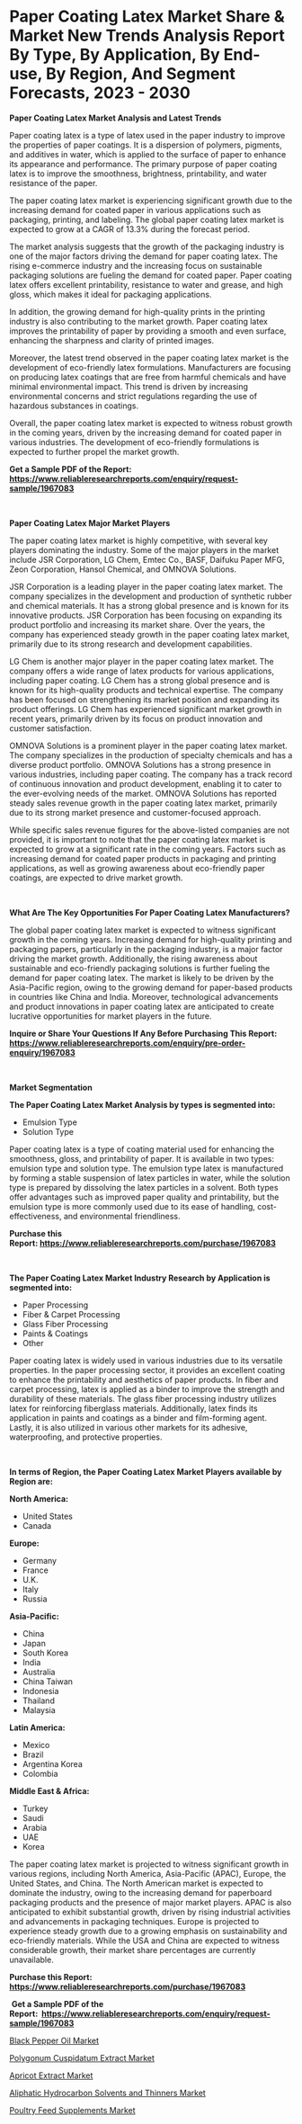 <p><h1>Paper Coating Latex Market Share & Market New Trends Analysis Report By Type, By Application, By End-use, By Region, And Segment Forecasts, 2023 - 2030</h1></p><p><strong>Paper Coating Latex Market Analysis and Latest Trends</strong></p>
<p><p>Paper coating latex is a type of latex used in the paper industry to improve the properties of paper coatings. It is a dispersion of polymers, pigments, and additives in water, which is applied to the surface of paper to enhance its appearance and performance. The primary purpose of paper coating latex is to improve the smoothness, brightness, printability, and water resistance of the paper.</p><p>The paper coating latex market is experiencing significant growth due to the increasing demand for coated paper in various applications such as packaging, printing, and labeling. The global paper coating latex market is expected to grow at a CAGR of 13.3% during the forecast period. </p><p>The market analysis suggests that the growth of the packaging industry is one of the major factors driving the demand for paper coating latex. The rising e-commerce industry and the increasing focus on sustainable packaging solutions are fueling the demand for coated paper. Paper coating latex offers excellent printability, resistance to water and grease, and high gloss, which makes it ideal for packaging applications.</p><p>In addition, the growing demand for high-quality prints in the printing industry is also contributing to the market growth. Paper coating latex improves the printability of paper by providing a smooth and even surface, enhancing the sharpness and clarity of printed images.</p><p>Moreover, the latest trend observed in the paper coating latex market is the development of eco-friendly latex formulations. Manufacturers are focusing on producing latex coatings that are free from harmful chemicals and have minimal environmental impact. This trend is driven by increasing environmental concerns and strict regulations regarding the use of hazardous substances in coatings.</p><p>Overall, the paper coating latex market is expected to witness robust growth in the coming years, driven by the increasing demand for coated paper in various industries. The development of eco-friendly formulations is expected to further propel the market growth.</p></p>
<p><strong>Get a Sample PDF of the Report:&nbsp; <a href="https://www.reliableresearchreports.com/enquiry/request-sample/1967083">https://www.reliableresearchreports.com/enquiry/request-sample/1967083</a></strong></p>
<p>&nbsp;</p>
<p><strong>Paper Coating Latex Major Market Players</strong></p>
<p><p>The paper coating latex market is highly competitive, with several key players dominating the industry. Some of the major players in the market include JSR Corporation, LG Chem, Emtec Co., BASF, Daifuku Paper MFG, Zeon Corporation, Hansol Chemical, and OMNOVA Solutions.</p><p>JSR Corporation is a leading player in the paper coating latex market. The company specializes in the development and production of synthetic rubber and chemical materials. It has a strong global presence and is known for its innovative products. JSR Corporation has been focusing on expanding its product portfolio and increasing its market share. Over the years, the company has experienced steady growth in the paper coating latex market, primarily due to its strong research and development capabilities.</p><p>LG Chem is another major player in the paper coating latex market. The company offers a wide range of latex products for various applications, including paper coating. LG Chem has a strong global presence and is known for its high-quality products and technical expertise. The company has been focused on strengthening its market position and expanding its product offerings. LG Chem has experienced significant market growth in recent years, primarily driven by its focus on product innovation and customer satisfaction.</p><p>OMNOVA Solutions is a prominent player in the paper coating latex market. The company specializes in the production of specialty chemicals and has a diverse product portfolio. OMNOVA Solutions has a strong presence in various industries, including paper coating. The company has a track record of continuous innovation and product development, enabling it to cater to the ever-evolving needs of the market. OMNOVA Solutions has reported steady sales revenue growth in the paper coating latex market, primarily due to its strong market presence and customer-focused approach.</p><p>While specific sales revenue figures for the above-listed companies are not provided, it is important to note that the paper coating latex market is expected to grow at a significant rate in the coming years. Factors such as increasing demand for coated paper products in packaging and printing applications, as well as growing awareness about eco-friendly paper coatings, are expected to drive market growth.</p></p>
<p>&nbsp;</p>
<p><strong>What Are The Key Opportunities For Paper Coating Latex Manufacturers?</strong></p>
<p><p>The global paper coating latex market is expected to witness significant growth in the coming years. Increasing demand for high-quality printing and packaging papers, particularly in the packaging industry, is a major factor driving the market growth. Additionally, the rising awareness about sustainable and eco-friendly packaging solutions is further fueling the demand for paper coating latex. The market is likely to be driven by the Asia-Pacific region, owing to the growing demand for paper-based products in countries like China and India. Moreover, technological advancements and product innovations in paper coating latex are anticipated to create lucrative opportunities for market players in the future.</p></p>
<p><strong>Inquire or Share Your Questions If Any Before Purchasing This Report: <a href="https://www.reliableresearchreports.com/enquiry/pre-order-enquiry/1967083">https://www.reliableresearchreports.com/enquiry/pre-order-enquiry/1967083</a></strong></p>
<p>&nbsp;</p>
<p><strong>Market Segmentation</strong></p>
<p><strong>The Paper Coating Latex Market Analysis by types is segmented into:</strong></p>
<p><ul><li>Emulsion Type</li><li>Solution Type</li></ul></p>
<p><p>Paper coating latex is a type of coating material used for enhancing the smoothness, gloss, and printability of paper. It is available in two types: emulsion type and solution type. The emulsion type latex is manufactured by forming a stable suspension of latex particles in water, while the solution type is prepared by dissolving the latex particles in a solvent. Both types offer advantages such as improved paper quality and printability, but the emulsion type is more commonly used due to its ease of handling, cost-effectiveness, and environmental friendliness.</p></p>
<p><strong>Purchase this Report:&nbsp;<a href="https://www.reliableresearchreports.com/purchase/1967083">https://www.reliableresearchreports.com/purchase/1967083</a></strong></p>
<p>&nbsp;</p>
<p><strong>The Paper Coating Latex Market Industry Research by Application is segmented into:</strong></p>
<p><ul><li>Paper Processing</li><li>Fiber & Carpet Processing</li><li>Glass Fiber Processing</li><li>Paints & Coatings</li><li>Other</li></ul></p>
<p><p>Paper coating latex is widely used in various industries due to its versatile properties. In the paper processing sector, it provides an excellent coating to enhance the printability and aesthetics of paper products. In fiber and carpet processing, latex is applied as a binder to improve the strength and durability of these materials. The glass fiber processing industry utilizes latex for reinforcing fiberglass materials. Additionally, latex finds its application in paints and coatings as a binder and film-forming agent. Lastly, it is also utilized in various other markets for its adhesive, waterproofing, and protective properties.</p></p>
<p>&nbsp;</p>
<p><strong>In terms of Region, the Paper Coating Latex Market Players available by Region are:</strong></p>
<p>
    <p> <strong> North America: </strong>
        <ul>
            <li>United States</li>
            <li>Canada</li>
        </ul>
        </p> 
    <p> <strong> Europe: </strong>
        <ul>
            <li>Germany</li>
            <li>France</li>
            <li>U.K.</li>
            <li>Italy</li>
            <li>Russia</li>
        </ul>
        </p> 
    <p> <strong> Asia-Pacific: </strong>
        <ul>
            <li>China</li>
            <li>Japan</li>
            <li>South Korea</li>
            <li>India</li>
            <li>Australia</li>
            <li>China Taiwan</li>
            <li>Indonesia</li>
            <li>Thailand</li>
            <li>Malaysia</li>
        </ul>
        </p> 
    <p> <strong> Latin America: </strong>
        <ul>
            <li>Mexico</li>
            <li>Brazil</li>
            <li>Argentina Korea</li>
            <li>Colombia</li>
        </ul>
        </p> 
    <p> <strong> Middle East & Africa: </strong>
        <ul>
            <li>Turkey</li>
            <li>Saudi</li>
            <li>Arabia</li>
            <li>UAE</li>
            <li>Korea</li>
        </ul>
    </p>
    </p>
<p><p>The paper coating latex market is projected to witness significant growth in various regions, including North America, Asia-Pacific (APAC), Europe, the United States, and China. The North American market is expected to dominate the industry, owing to the increasing demand for paperboard packaging products and the presence of major market players. APAC is also anticipated to exhibit substantial growth, driven by rising industrial activities and advancements in packaging techniques. Europe is projected to experience steady growth due to a growing emphasis on sustainability and eco-friendly materials. While the USA and China are expected to witness considerable growth, their market share percentages are currently unavailable.</p></p>
<p><strong>Purchase this Report: <a href="https://www.reliableresearchreports.com/purchase/1967083">https://www.reliableresearchreports.com/purchase/1967083</a></strong></p>
<p>&nbsp;<strong>Get a Sample PDF of the Report:&nbsp;&nbsp;<a href="https://www.reliableresearchreports.com/enquiry/request-sample/1967083">https://www.reliableresearchreports.com/enquiry/request-sample/1967083</a></strong></p>
<p><strong></strong></p>
<p><p><a href="https://github.com/sndrkn/Market-Research-Report-List-1/blob/main/black-pepper-oil-market.md">Black Pepper Oil Market</a></p><p><a href="https://github.com/prosalinda88/Market-Research-Report-List-1/blob/main/polygonum-cuspidatum-extract-market.md">Polygonum Cuspidatum Extract Market</a></p><p><a href="https://github.com/jonneygiverf/Market-Research-Report-List-1/blob/main/apricot-extract-market.md">Apricot Extract Market</a></p><p><a href="https://github.com/dziulagalemab/Market-Research-Report-List-1/blob/main/aliphatic-hydrocarbon-solvents-and-thinners-market.md">Aliphatic Hydrocarbon Solvents and Thinners Market</a></p><p><a href="https://github.com/amae102299/Market-Research-Report-List-1/blob/main/poultry-feed-supplements-market.md">Poultry Feed Supplements Market</a></p></p>